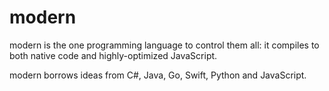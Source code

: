 modern
======

modern is the one programming language to control them all: it compiles to both native code and highly-optimized JavaScript.

modern borrows ideas from C#, Java, Go, Swift, Python and JavaScript.
